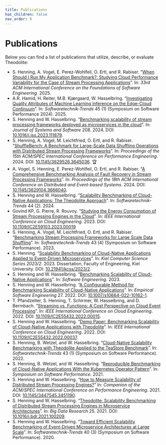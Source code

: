 ```yaml
---
title: Publications
has_children: false
nav_order: 9
---
```


# Publications

Below you can find a list of publications that utilize, describe, or evaluate Theodolite:

* S. Henning, A. Vogel, E. Perez-Wohlfeil, O. Ertl, and R. Rabiser. “[When Should I Run My Application Benchmark?: Studying Cloud Performance Variability for the Case of Stream Processing Applications](https://doi.org/10.48550/arXiv.2504.11826)”. In: *33rd ACM International Conference on the Foundations of Software Engineering*. 2025. <!--DOI: [10.1145/3696630.3728563](https://doi.org/10.1145/3696630.3728563).-->
* A.R. Hamid, H. Reiter, M.B. Kjærgaard, W. Hasselbring. “[Investigating Quality Attributes of Machine Learning Inference on the Edge-Cloud Continuum](https://dl.gi.de/items/615af7cf-8e23-459a-82c5-d85d012e3573)”. In: *Softwaretechnik-Trends* 45 (1) (Symposium on Software Performance 2024). 2025.
* S. Henning and W. Hasselbring. “[Benchmarking scalability of stream processing frameworks deployed as microservices in the cloud](https://doi.org/10.1016/j.jss.2023.111879)”. In: *Journal of Systems and Software* 208. 2024. DOI: [10.1016/j.jss.2023.111879](https://doi.org/10.1016/j.jss.2023.111879).
* S. Henning, A. Vogel, M. Leichtfried, O. Ertl, and R. Rabiser. “[ShuffleBench: A Benchmark for Large-Scale Data Shuffling Operations with Distributed Stream Processing Frameworks](https://doi.org/10.1145/3629526.3645036)”. In: *Proceedings of the 15th ACM/SPEC International Conference on Performance Engineering*. 2024. DOI: [10.1145/3629526.3645036](https://doi.org/10.1145/3629526.3645036). <span title="Best Industry Paper">🏆</span>
* A. Vogel, S. Henning, E. Perez-Wohlfeil, O. Ertl, and R. Rabiser. “[A Comprehensive Benchmarking Analysis of Fault Recovery in Stream Processing Frameworks](https://doi.org/10.1145/3629104.3666040)”. In: *Proceedings of the 18th ACM International Conference on Distributed and Event-based Systems*. 2024. DOI: [10.1145/3629104.3666040](https://doi.org/10.1145/3629104.3666040).
* S. Henning and W. Hasselbring. “[Scalability Benchmarking of Cloud-Native Applications: The Theodolite Approach](https://dl.gi.de/items/cbcd658b-6a2f-47f6-9155-e972a5b00ef7)”. In: *Softwaretechnik-Trends* 44 (2). 2024.
* Govind KP, G. Pierre, R. Rouvoy. “[Studying the Energy Consumption of Stream Processing Engines in the Cloud](https://inria.hal.science/hal-04164074/file/main.pdf)”. In: *IEEE International Conference on Cloud Engineering*. 2023. DOI: [10.1109/IC2E59103.2023.00019](https://doi.org/10.1109/IC2E59103.2023.00019)
* S. Henning, A. Vogel, M. Leichtfried, O. Ertl, and R. Rabiser. “[Benchmarking Stream Processing Frameworks for Large Scale Data Shuffling](https://dl.gi.de/items/594e1716-4701-4c32-9ae4-feec61c2bcf5)”. In: *Softwaretechnik-Trends* 43 (4) (Symposium on Software Performance). 2023.
* S. Henning. “[Scalability Benchmarking of Cloud-Native Applications Applied to Event-Driven Microservices](https://doi.org/10.21941/kcss/2023/2)”. In: *Kiel Computer Science Series 2023/2*. 2023. Dissertation, Faculty of Engineering, Kiel University. DOI: [10.21941/kcss/2023/2](https://doi.org/10.21941/kcss/2023/2).
* S. Henning and W. Hasselbring. “[Benchmarking Scalability of Cloud-Native Applications](https://dl.gi.de/bitstream/handle/20.500.12116/40081/paper16.pdf)”. In: *Software Engineering*. 2023.
* S. Henning and W. Hasselbring. “[A Configurable Method for Benchmarking Scalability of Cloud-Native Applications](https://doi.org/10.1007/s10664-022-10162-1)”. In: *Empirical Software Engineering* 27. 2022. DOI: [10.1007/s10664-022-10162-1](https://doi.org/10.1007/s10664-022-10162-1).
* T. Pfandzelter, S. Henning, T. Schirmer, W. Hasselbring, and D. Bermbach. “[Streaming vs. Functions: A Cost Perspective on Cloud Event Processing](https://arxiv.org/pdf/2204.11509)”. In: *IEEE International Conference on Cloud Engineering*. 2022. DOI: [10.1109/IC2E55432.2022.00015](https://doi.org/10.1109/IC2E55432.2022.00015).
* S. Henning and W. Hasselbring. “[Demo Paper: Benchmarking Scalability of Cloud-Native Applications with Theodolite](https://oceanrep.geomar.de/id/eprint/57336/)”. In: *IEEE International Conference on Cloud Engineering*. 2022. DOI: [10.1109/IC2E55432.2022.00037](https://doi.org/10.1109/IC2E55432.2022.00037).
* S. Henning, B. Wetzel, and W. Hasselbring. “[Cloud-Native Scalability Benchmarking with Theodolite Applied to the TeaStore Benchmark](https://dl.gi.de/server/api/core/bitstreams/40679f35-e37f-4991-9c5a-7332ec23f4ea/content)”. In: *Softwaretechnik-Trends* 43 (1) (Symposium on Software Performance). 2022.
* S. Henning, B. Wetzel, and W. Hasselbring. “[Reproducible Benchmarking of Cloud-Native Applications With the Kubernetes Operator Pattern](https://ceur-ws.org/Vol-3043/short5.pdf)”. In: *Symposium on Software Performance*. 2021.
* S. Henning and W. Hasselbring. “[How to Measure Scalability of Distributed Stream Processing Engines?](https://research.spec.org/icpe_proceedings/2021/companion/p85.pdf)” In: *Companion of the ACM/SPEC International Conference on Performance Engineering*. 2021. DOI: [10.1145/3447545.3451190](https://doi.org/10.1145/3447545.3451190).
* S. Henning and W. Hasselbring. “[Theodolite: Scalability Benchmarking of Distributed Stream Processing Engines in Microservice Architectures](https://arxiv.org/pdf/2009.00304)”. In: *Big Data Research* 25. 2021. DOI: [10.1016/j.bdr.2021.100209](https://doi.org/10.1016/j.bdr.2021.100209).
* S. Henning and W. Hasselbring. “[Toward Efficient Scalability Benchmarking of Event-Driven Microservice Architectures at Large Scale](https://fb-swt.gi.de/fileadmin/FB/SWT/Softwaretechnik-Trends/Verzeichnis/Band_40_Heft_3/SSP2020_Henning.pdf)”. In: *Softwaretechnik-Trends* 40 (3) (Symposium on Software Performance). 2020.
